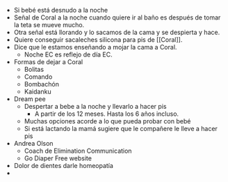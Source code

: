 - Si bebé está desnudo a la noche
- Señal de Coral a la noche cuando quiere ir al baño es después de tomar la teta se mueve mucho.
- Otra señal está llorando y lo sacamos de la cama y se despierta y hace.
- Quiere conseguir sacaleches silicona para pis de [[Coral]].
- Dice que le estamos enseñando a mojar la cama a Coral.
	- Noche EC es reflejo de día EC.
- Formas de dejar a Coral
	- Bolitas
	- Comando
	- Bombachón
	- Kaidanku
- Dream pee
	- Despertar a bebe a la noche y llevarlo a hacer pis
		- A partir de los 12 meses. Hasta los 6 años incluso.
	- Muchas opciones acorde a lo que pueda probar con bebé
	- Si está lactando la mamá sugiere que le compañere le lleve a hacer pis
- Andrea Olson
	- Coach de Elimination Communication
	- Go Diaper Free website
- Dolor de dientes darle homeopatía
-